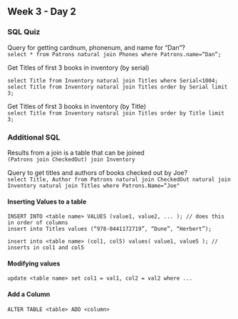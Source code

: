 ## Week 3 - Day 2
### SQL Quiz
Query for getting cardnum, phonenum, and name for “Dan”?  
`select * from Patrons natural join Phones where Patrons.name=“Dan”;`

Get Titles of first 3 books in inventory (by serial)  

```
select Title from Inventory natural join Titles where Serial<1004;
select Title from Inventory natural join Titles order by Serial limit 3;
```

Get Titles of first 3 books in inventory (by Title)  
`select Title from Inventory natural join Titles order by Title limit 3;`

### Additional SQL
Results from a join is a table that can be joined  
`(Patrons join CheckedOut) join Inventory`

Query to get titles and authors of books checked out by Joe?  
`select Title, Author from Patrons natural join CheckedOut natural join Inventory natural join Titles where Patrons.Name=“Joe"`

#### Inserting Values to a table  

```
INSERT INTO <table name> VALUES (value1, value2, ... ); // does this in order of columns
insert into Titles values (“978-0441172719”, “Dune”, “Herbert”);

insert into <table name> (col1, col5) values( value1, value5 ); // inserts in col1 and col5
```

#### Modifying values
`update <table name> set col1 = val1, col2 = val2 where ...`

#### Add a Column
`ALTER TABLE <table> ADD <column>`
